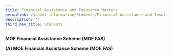 ```yaml
---
title: Financial Assistance and Insurance Matters
permalink: /school-information/Students/Financial-Assistance-and-Insurance-Matters/
description: ""
third_nav_title: Students
---
```

**MOE Financial Assistance Scheme (MOE FAS)**

**(A) MOE Financial Assistance Scheme (MOE FAS)**